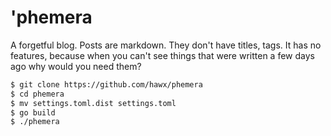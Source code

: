 # 'phemera

A forgetful blog. Posts are markdown. They don't have titles, tags. It has no
features, because when you can't see things that were written a few days ago why
would you need them?

``` bash
$ git clone https://github.com/hawx/phemera
$ cd phemera
$ mv settings.toml.dist settings.toml
$ go build
$ ./phemera
```
